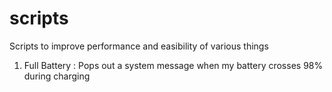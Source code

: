# scripts
Scripts to improve performance and easibility of various things
1. Full Battery : Pops out a system message when my battery crosses 98% during charging
